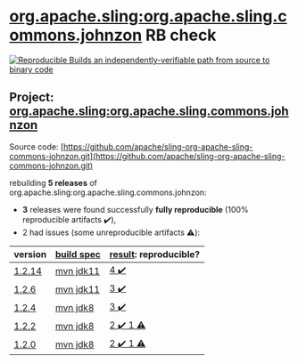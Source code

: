 [org.apache.sling:org.apache.sling.commons.johnzon](https://search.maven.org/artifact/org.apache.sling/org.apache.sling.commons.johnzon/) RB check
=======

[![Reproducible Builds](https://reproducible-builds.org/images/logos/rb.svg) an independently-verifiable path from source to binary code](https://reproducible-builds.org/)

## Project: [org.apache.sling:org.apache.sling.commons.johnzon](https://search.maven.org/artifact/org.apache.sling/org.apache.sling.commons.johnzon/)

Source code: [https://github.com/apache/sling-org-apache-sling-commons-johnzon.git](https://github.com/apache/sling-org-apache-sling-commons-johnzon.git)

rebuilding **5 releases** of org.apache.sling:org.apache.sling.commons.johnzon:
- **3** releases were found successfully **fully reproducible** (100% reproducible artifacts :heavy_check_mark:),
- 2 had issues (some unreproducible artifacts :warning:):

| version | [build spec](BUILDSPEC.md) | [result](https://reproducible-builds.org/docs/jvm/): reproducible? |
| -- | --------- | ------ |
| [1.2.14](https://search.maven.org/artifact/org.apache.sling/org.apache.sling.commons.johnzon/1.2.14/pom) | [mvn jdk11](org.apache.sling.commons.johnzon-1.2.14.buildspec) | [4 :heavy_check_mark: ](org.apache.sling.commons.johnzon-1.2.14.buildcompare) |
| [1.2.6](https://search.maven.org/artifact/org.apache.sling/org.apache.sling.commons.johnzon/1.2.6/pom) | [mvn jdk11](org.apache.sling.commons.johnzon-1.2.6.buildspec) | [3 :heavy_check_mark: ](org.apache.sling.commons.johnzon-1.2.6.buildcompare) |
| [1.2.4](https://search.maven.org/artifact/org.apache.sling/org.apache.sling.commons.johnzon/1.2.4/pom) | [mvn jdk8](org.apache.sling.commons.johnzon-1.2.4.buildspec) | [3 :heavy_check_mark: ](org.apache.sling.commons.johnzon-1.2.4.buildcompare) |
| [1.2.2](https://search.maven.org/artifact/org.apache.sling/org.apache.sling.commons.johnzon/1.2.2/pom) | [mvn jdk8](org.apache.sling.commons.johnzon-1.2.2.buildspec) | [2 :heavy_check_mark:  1 :warning:](org.apache.sling.commons.johnzon-1.2.2.buildcompare) |
| [1.2.0](https://search.maven.org/artifact/org.apache.sling/org.apache.sling.commons.johnzon/1.2.0/pom) | [mvn jdk8](org.apache.sling.commons.johnzon-1.2.0.buildspec) | [2 :heavy_check_mark:  1 :warning:](org.apache.sling.commons.johnzon-1.2.0.buildcompare) |
